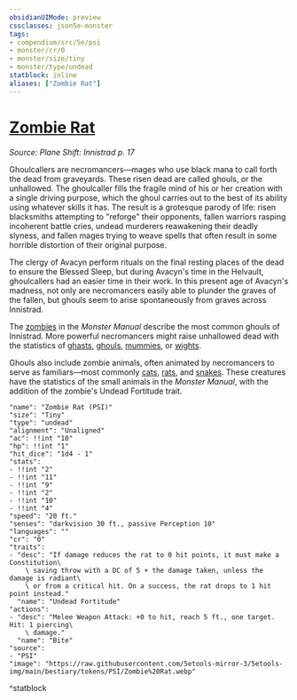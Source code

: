 ```yaml
---
obsidianUIMode: preview
cssclasses: json5e-monster
tags:
- compendium/src/5e/psi
- monster/cr/0
- monster/size/tiny
- monster/type/undead
statblock: inline
aliases: ["Zombie Rat"]
---
```

# [Zombie Rat](Mechanics\bestiary\undead/zombie-rat-psi.md)
*Source: Plane Shift: Innistrad p. 17*  

Ghoulcallers are necromancers—mages who use black mana to call forth the dead from graveyards. These risen dead are called ghouls, or the unhallowed. The ghoulcaller fills the fragile mind of his or her creation with a single driving purpose, which the ghoul carries out to the best of its ability using whatever skills it has. The result is a grotesque parody of life: risen blacksmiths attempting to "reforge" their opponents, fallen warriors rasping incoherent battle cries, undead murderers reawakening their deadly slyness, and fallen mages trying to weave spells that often result in some horrible distortion of their original purpose.

The clergy of Avacyn perform rituals on the final resting places of the dead to ensure the Blessed Sleep, but during Avacyn's time in the Helvault, ghoulcallers had an easier time in their work. In this present age of Avacyn's madness, not only are necromancers easily able to plunder the graves of the fallen, but ghouls seem to arise spontaneously from graves across Innistrad.

The [zombies](Mechanics/bestiary/undead/zombie.md) in the *Monster Manual* describe the most common ghouls of Innistrad. More powerful necromancers might raise unhallowed dead with the statistics of [ghasts](Mechanics/bestiary/undead/ghast.md), [ghouls](Mechanics/bestiary/undead/ghoul.md), [mummies](Mechanics/bestiary/undead/mummy.md), or [wights](Mechanics/bestiary/undead/wight.md).

Ghouls also include zombie animals, often animated by necromancers to serve as familiars—most commonly [cats](Mechanics/bestiary/undead/zombie-cat-psi.md), [rats](Mechanics/bestiary/undead/zombie-rat-psi.md), and [snakes](Mechanics/bestiary/undead/zombie-snake-psi.md). These creatures have the statistics of the small animals in the *Monster Manual*, with the addition of the zombie's Undead Fortitude trait.

```statblock
"name": "Zombie Rat (PSI)"
"size": "Tiny"
"type": "undead"
"alignment": "Unaligned"
"ac": !!int "10"
"hp": !!int "1"
"hit_dice": "1d4 - 1"
"stats":
- !!int "2"
- !!int "11"
- !!int "9"
- !!int "2"
- !!int "10"
- !!int "4"
"speed": "20 ft."
"senses": "darkvision 30 ft., passive Perception 10"
"languages": ""
"cr": "0"
"traits":
- "desc": "If damage reduces the rat to 0 hit points, it must make a Constitution\
    \ saving throw with a DC of 5 + the damage taken, unless the damage is radiant\
    \ or from a critical hit. On a success, the rat drops to 1 hit point instead."
  "name": "Undead Fortitude"
"actions":
- "desc": "Melee Weapon Attack: +0 to hit, reach 5 ft., one target. Hit: 1 piercing\
    \ damage."
  "name": "Bite"
"source":
- "PSI"
"image": "https://raw.githubusercontent.com/5etools-mirror-3/5etools-img/main/bestiary/tokens/PSI/Zombie%20Rat.webp"
```
^statblock